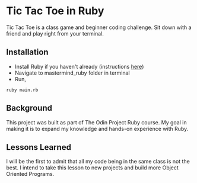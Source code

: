 # Tic Tac Toe in Ruby
Tic Tac Toe is a class game and beginner coding challenge. Sit down with a friend and play right from your terminal.
## Installation
* Install Ruby if you haven't already (instructions [here](https://www.ruby-lang.org/en/documentation/installation/))
* Navigate to mastermind_ruby folder in terminal
* Run,
```
ruby main.rb
```
## Background
This project was built as part of The Odin Project Ruby course. My goal in making it is to expand my knowledge and hands-on experience with Ruby.
## Lessons Learned
I will be the first to admit that all my code being in the same class is not the best. I intend to take this lesson to new projects and build more Object Oriented Programs.

